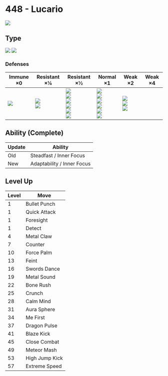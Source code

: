 # 448 - Lucario
![][448]

## Type

![][fighting]  ![][steel]

### Defenses

Immune ×0       | Resistant ×¼              | Resistant ×½                                                                        | Normal ×1                                                                                  | Weak ×2                                       | Weak ×4
---             | ---                       | ---                                                                                 | ---                                                                                        | ---                                           | ---
![][poison]<br> | ![][rock]<br>![][bug]<br> | ![][normal]<br>![][steel]<br>![][grass]<br>![][ice]<br>![][dragon]<br>![][dark]<br> | ![][flying]<br>![][ghost]<br>![][water]<br>![][electric]<br>![][psychic]<br>![][fairy]<br> | ![][fighting]<br>![][ground]<br>![][fire]<br> | &nbsp;

## Ability (Complete)

Update | Ability
---    | ---
Old    | Steadfast / Inner Focus
New    | Adaptability / Inner Focus

## Level Up

Level | Move
---   | ---
1     | Bullet Punch
1     | Quick Attack
1     | Foresight
1     | Detect
4     | Metal Claw
7     | Counter
10    | Force Palm
13    | Feint
16    | Swords Dance
19    | Metal Sound
22    | Bone Rush
25    | Crunch
28    | Calm Mind
31    | Aura Sphere
34    | Me First
37    | Dragon Pulse
41    | Blaze Kick
45    | Close Combat
49    | Meteor Mash
53    | High Jump Kick
57    | Extreme Speed

[448]: ../img/pokemon/448.png
[normal]: ../img/types/normal.png
[fire]: ../img/types/fire.png
[fighting]: ../img/types/fighting.png
[water]: ../img/types/water.png
[flying]: ../img/types/flying.png
[grass]: ../img/types/grass.png
[poison]: ../img/types/poison.png
[electric]: ../img/types/electric.png
[ground]: ../img/types/ground.png
[psychic]: ../img/types/psychic.png
[rock]: ../img/types/rock.png
[ice]: ../img/types/ice.png
[bug]: ../img/types/bug.png
[dragon]: ../img/types/dragon.png
[ghost]: ../img/types/ghost.png
[dark]: ../img/types/dark.png
[steel]: ../img/types/steel.png
[fairy]: ../img/types/fairy.png
